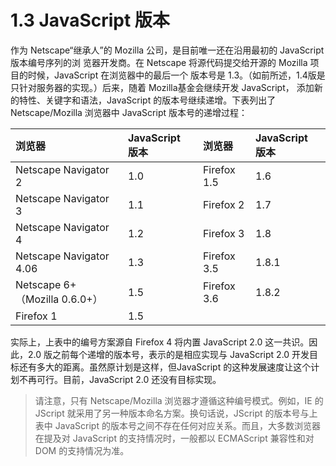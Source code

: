 # 1.3 JavaScript 版本

作为 Netscape“继承人”的 Mozilla 公司，是目前唯一还在沿用最初的 JavaScript 版本编号序列的浏 览器开发商。在 Netscape 将源代码提交给开源的 Mozilla 项目的时候，JavaScript 在浏览器中的最后一个 版本号是 1.3。（如前所述，1.4版是只针对服务器的实现。）后来，随着 Mozilla基金会继续开发 JavaScript， 添加新的特性、关键字和语法，JavaScript 的版本号继续递增。下表列出了 Netscape/Mozilla 浏览器中 JavaScript 版本号的递增过程：

| 浏览器 | JavaScript 版本 | 浏览器 | JavaScript 版本 |
| :--- | :--- | :--- | :--- |
| Netscape Navigator 2 | 1.0 | Firefox 1.5 | 1.6 |
| Netscape Navigator 3 | 1.1 | Firefox 2 | 1.7 |
| Netscape Navigator 4 | 1.2 | Firefox 3 | 1.8 |
| Netscape Navigator 4.06 | 1.3 | Firefox 3.5 | 1.8.1 |
| Netscape 6+（Mozilla 0.6.0+） | 1.5 | Firefox 3.6 | 1.8.2 |
| Firefox 1 | 1.5 |  |  |

实际上，上表中的编号方案源自 Firefox 4 将内置 JavaScript 2.0 这一共识。因此，2.0 版之前每个递增的版本号，表示的是相应实现与 JavaScript 2.0 开发目标还有多大的距离。虽然原计划是这样，但JavaScript 的这种发展速度让这个计划不再可行。目前，JavaScript 2.0 还没有目标实现。

> 请注意，只有 Netscape/Mozilla 浏览器才遵循这种编号模式。例如，IE 的 JScript 就采用了另一种版本命名方案。换句话说，JScript 的版本号与上表中 JavaScript 的版本号之间不存在任何对应关系。而且，大多数浏览器在提及对 JavaScript 的支持情况时，一般都以 ECMAScript 兼容性和对 DOM 的支持情况为准。



